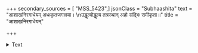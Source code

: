 +++
secondary_sources = [ "MSS_5423",]
jsonClass = "Subhaashita"
text = "आशाखनिरगाधेयम् अधःकृतजगत्त्रया।  \nउद्धृत्योद्धृत्य तत्रस्थान् अहो सद्भिः समीकृता॥"
title = "आशाखनिरगाधेयम्"

+++

<details><summary>Text</summary>

आशाखनिरगाधेयम् अधःकृतजगत्त्रया।  
उद्धृत्योद्धृत्य तत्रस्थान् अहो सद्भिः समीकृता॥
</details>
